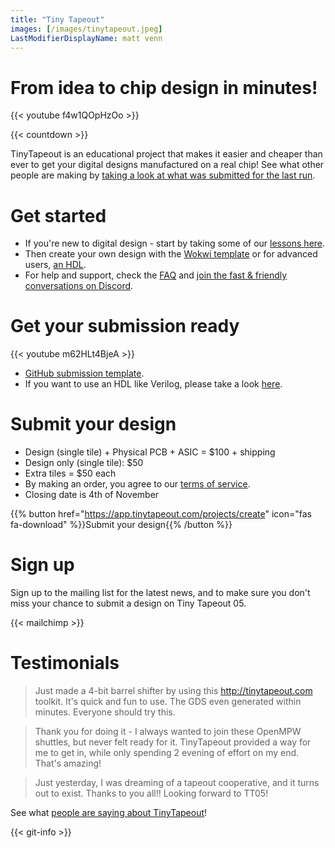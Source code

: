 ```yaml
---
title: "Tiny Tapeout"
images: [/images/tinytapeout.jpeg]
LastModifierDisplayName: matt venn
---
```


# From idea to chip design in minutes!


{{< youtube f4w1QOpHzOo >}}

{{< countdown >}}

TinyTapeout is an educational project that makes it easier and cheaper than ever to get your digital designs manufactured on a real chip! See what other people are making by [taking a look at what was submitted for the last run](/runs/tt04).


# Get started

* If you're new to digital design - start by taking some of our [lessons here](digital_design).
* Then create your own design with the [Wokwi template](https://wokwi.com/projects/354858054593504257) or for advanced users, [an HDL](/hdl).
* For help and support, check the [FAQ](faq) and [join the fast & friendly conversations on Discord](https://discord.gg/qZHPrPsmt6).


# Get your submission ready

{{< youtube m62HLt4BjeA >}}

* [GitHub submission template](https://github.com/TinyTapeout/tt05-submission-template).
* If you want to use an HDL like Verilog, please take a look [here](/hdl).


# Submit your design

* Design (single tile) + Physical PCB + ASIC = $100 + shipping
* Design only (single tile): $50
* Extra tiles = $50 each
* By making an order, you agree to our [terms of service](terms).
* Closing date is 4th of November

{{% button href="https://app.tinytapeout.com/projects/create" icon="fas fa-download" %}}Submit your design{{% /button %}}


# Sign up

Sign up to the mailing list for the latest news, and to make sure you don't miss your chance to submit a design on Tiny Tapeout 05.

{{< mailchimp >}}


# Testimonials

> Just made a 4-bit barrel shifter by using this http://tinytapeout.com toolkit. It's quick and fun to use. The GDS even generated within minutes. Everyone should try this.

> Thank you for doing it - I always wanted to join these OpenMPW shuttles, but never felt ready for it. TinyTapeout provided a way for me to get in, while only spending 2 evening of effort on my end. That's amazing!

> Just yesterday, I was dreaming of a tapeout cooperative, and it turns out to exist. Thanks to you all!! Looking forward to TT05!

See what [people are saying about TinyTapeout](https://twitter.com/search?q=tinytapeout)!

{{< git-info >}}
